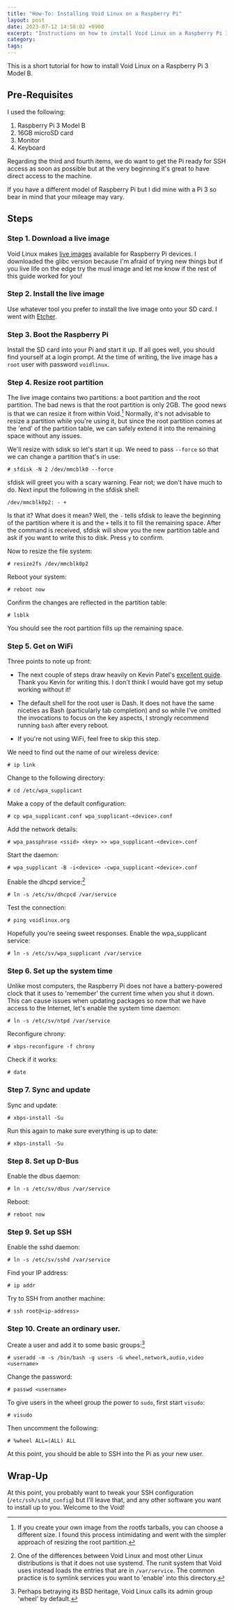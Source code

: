```yaml
---
title: "How-To: Installing Void Linux on a Raspberry Pi"
layout: post
date: 2023-07-12 14:58:02 +0900
excerpt: "Instructions on how to install Void Linux on a Raspberry Pi 3 Model B."
category:
tags:
---
```

This is a short tutorial for how to install Void Linux on a Raspberry Pi 3 Model B.

## Pre-Requisites

I used the following:

1. Raspberry Pi 3 Model B
2. 16GB microSD card
3. Monitor
4. Keyboard

Regarding the third and fourth items, we do want to get the Pi ready for SSH access as soon as possible but at the very beginning it's great to have direct access to the machine.

If you have a different model of Raspberry Pi but I did mine with a Pi 3 so bear in mind that your mileage may vary.

## Steps

### Step 1. Download a live image

Void Linux makes [live images][rpi-images] available for Raspberry Pi devices. I downloaded the glibc version because I'm afraid of trying new things but if you live life on the edge try the musl image and let me know if the rest of this guide worked for you!

[rpi-images]: https://voidlinux.org/download/ "Download the Void Linux live images for Raspberry Pi devices"

### Step 2. Install the live image

Use whatever tool you prefer to install the live image onto your SD card. I went with [Etcher][].

[Etcher]: https://etcher.balena.io "The home page for Balena Etcher"

### Step 3. Boot the Raspberry Pi

Install the SD card into your Pi and start it up. If all goes well, you should find yourself at a login prompt. At the time of writing, the live image has a `root` user with password `voidlinux`.

### Step 4. Resize root partition

The live image contains two partitions: a boot partition and the root partition. The bad news is that the root partition is only 2GB. The good news is that we can resize it from within Void.[^size] Normally, it's not advisable to resize a partition while you're using it, but since the root partition comes at the 'end' of the partition table, we can safely extend it into the remaining space without any issues.

We'll resize with sdisk so let's start it up. We need to pass `--force` so that we can change a partition that's in use:

```shell
# sfdisk -N 2 /dev/mmcblk0 --force
```

sfdisk will greet you with a scary warning. Fear not; we don't have much to do. Next input the following in the sfdisk shell:

```shell
/dev/mmcblk0p2: - +
```

Is that it? What does it mean? Well, the `-` tells sfdisk to leave the beginning of the partition where it is and the `+` tells it to fill the remaining space. After the command is received, sfdisk will show you the new partition table and ask if you want to write this to disk. Press `y` to confirm.

Now to resize the file system:

```shell
# resize2fs /dev/mmcblk0p2
```

Reboot your system:

```shell
# reboot now
```

Confirm the changes are reflected in the partition table:

```shell
# lsblk
```

You should see the root partition fills up the remaining space.

### Step 5. Get on WiFi

Three points to note up front:

- The next couple of steps draw heavily on Kevin Patel's [excellent guide][kp-guide]. Thank you Kevin for writing this. I don't think I would have got my setup working without it!

[kp-guide]: https://blog.kevindirect.com/post/20191109_nine-steps-to-void-linux-on-rpi/ "Read 'Nine Steps to Void Linux on Raspberry Pi'"

- The default shell for the root user is Dash. It does not have the same niceties as Bash (particularly tab completion) and so while I've omitted the invocations to focus on the key aspects, I strongly recommend running `bash` after every reboot.

- If you're not using WiFi, feel free to skip this step.

We need to find out the name of our wireless device:

```shell
# ip link
```

Change to the following directory:

```shell
# cd /etc/wpa_supplicant
```

Make a copy of the default configuration:

```shell
# cp wpa_supplicant.conf wpa_supplicant-<device>.conf
```

Add the network details:

```shell
# wpa_passphrase <ssid> <key> >> wpa_supplicant-<device>.conf
```

Start the daemon:

```shell
# wpa_supplicant -B -i<device> -cwpa_supplicant-<device>.conf
```

Enable the dhcpd service:[^runit]

```shell
# ln -s /etc/sv/dhcpcd /var/service
```

Test the connection:

```shell
# ping voidlinux.org
```

Hopefully you're seeing sweet responses. Enable the wpa_supplicant service:

```shell
# ln -s /etc/sv/wpa_supplicant /var/service
```

### Step 6. Set up the system time

Unlike most computers, the Raspberry Pi does not have a battery-powered clock that it uses to 'remember' the current time when you shut it down. This can cause issues when updating packages so now that we have access to the Internet, let's enable the system time daemon:

```shell
# ln -s /etc/sv/ntpd /var/service
```

Reconfigure chrony:

```shell
# xbps-reconfigure -f chrony
```

Check if it works:

```shell
# date
```

### Step 7. Sync and update

Sync and update:

```shell
# xbps-install -Su
```

Run this again to make sure everything is up to date:

```shell
# xbps-install -Su
```

### Step 8. Set up D-Bus

Enable the dbus daemon:

```shell
# ln -s /etc/sv/dbus /var/service
```

Reboot:

```shell
# reboot now
```

### Step 9. Set up SSH

Enable the sshd daemon:

```shell
# ln -s /etc/sv/sshd /var/service
```

Find your IP address:

```shell
# ip addr
```

Try to SSH from another machine:

```shell
# ssh root@<ip-address>
```

### Step 10. Create an ordinary user.

Create a user and add it to some basic groups:[^bsd]

```shell
# useradd -m -s /bin/bash -g users -G wheel,network,audio,video <username>
```

Change the password:

```shell
# passwd <username>
```

To give users in the wheel group the power to `sudo`, first start `visudo`:

```shell
# visudo
```

Then uncomment the following:

```
# %wheel ALL=(ALL) ALL
```

At this point, you should be able to SSH into the Pi as your new user.

## Wrap-Up

At this point, you probably want to tweak your SSH configuration (`/etc/ssh/sshd_config`) but I'll leave that, and any other software you want to install up to you. Welcome to the Void!

[^size]: If you create your own image from the rootfs tarballs, you can choose a different size. I found this process intimidating and went with the simpler approach of resizing the root partition.

[^runit]: One of the differences between Void Linux and most other Linux distributions is that it does not use systemd. The runit system that Void uses instead loads the entries that are in `/var/service`. The common practice is to symlink services you want to 'enable' into this directory.

[^bsd]: Perhaps betraying its BSD heritage, Void Linux calls its admin group 'wheel' by default.
